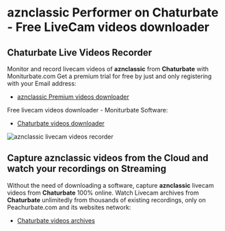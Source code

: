 # aznclassic Performer on Chaturbate - Free LiveCam videos downloader

## Chaturbate Live Videos Recorder

Monitor and record livecam videos of **aznclassic** from **Chaturbate** with Moniturbate.com
Get a premium trial for free by just and only registering with your Email address:
* [aznclassic Premium videos downloader](https://moniturbate.com/request-demo-licence-key.html)

Free livecam videos downloader - Moniturbate Software:
* [Chaturbate videos downloader](https://moniturbate.com/moniturbate-download-software.html)

![aznclassic livecam videos recorder](https://peachurnet.com/templates/moniturbate-software.png)


## Capture aznclassic videos from the Cloud and watch your recordings on Streaming

Without the need of downloading a software, capture **aznclassic** livecam videos from **Chaturbate** 100% online.
Watch Livecam archives from **Chaturbate** unlimitedly from thousands of existing recordings, only on Peachurbate.com and its websites network:
* [Chaturbate videos archives](https://peachurnet.com/)